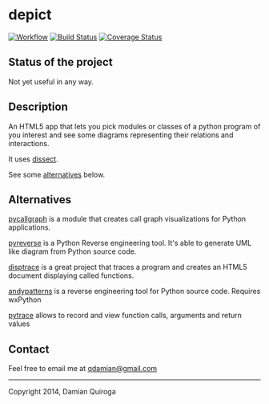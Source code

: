 depict
======

[![Workflow](https://badge.waffle.io/qdamian/depict.png?label=ready)](https://waffle.io/qdamian/depict)
[![Build Status](https://travis-ci.org/qdamian/depict.png?branch=master)](https://travis-ci.org/qdamian/depict)
[![Coverage Status](https://coveralls.io/repos/qdamian/depict/badge.png?branch=master)](https://coveralls.io/r/qdamian/depict?branch=master)

Status of the project
---------------------

Not yet useful in any way.

Description
-----------

An HTML5 app that lets you pick modules or classes of a python program of you interest and see some diagrams representing their relations and interactions.

It uses [dissect].

See some [alternatives](https://github.com/qdamian/depict#alternatives) below.

Alternatives
------------

[pycallgraph][pycallgraph] is a module that creates call graph visualizations for Python applications. 

[pyreverse][pyreverse] is a Python Reverse engineering tool. It's able to generate UML like diagram from Python source code.

[disptrace][disptrace] is a great project that traces a program and creates an HTML5 document displaying called functions.

[andypatterns][andypatterns] is a reverse engineering tool for Python source code. Requires wxPython

[pytrace][pytrace] allows to record and view function calls, arguments and return values

[dissect]: https://github.com/qdamian/dissect "dissect"
[pycallgraph]: http://pycallgraph.slowchop.com/en/master/ "pycallgraph"
[pyreverse]: http://www.logilab.org/2560 "pyreverse"
[disptrace]: https://github.com/atsuoishimoto/disptrace "disptrace"
[andypatterns]: http://www.andypatterns.com/index.php/products/pynsource/ "andypatterns"
[pytrace]: https://github.com/alonho/pytrace "pytrace"

Contact
-------

Feel free to email me at qdamian@gmail.com

---

Copyright 2014, Damian Quiroga

